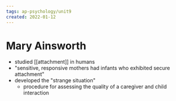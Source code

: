 ```yaml
---
tags: ap-psychology/unit9 
created: 2022-01-12
---
```


# Mary Ainsworth

- studied [[attachment]] in humans
- "sensitive, responsive mothers had infants who exhibited secure attachment"
- developed the "strange situation"
	- procedure for assessing the quality of a caregiver and child interaction 
